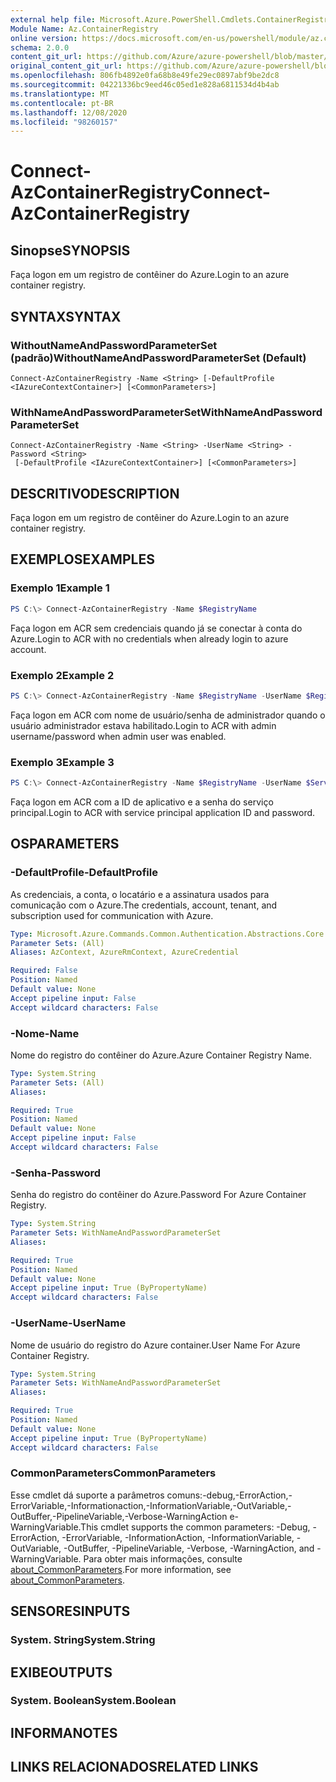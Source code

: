 ```yaml
---
external help file: Microsoft.Azure.PowerShell.Cmdlets.ContainerRegistry.dll-Help.xml
Module Name: Az.ContainerRegistry
online version: https://docs.microsoft.com/en-us/powershell/module/az.containerregistry/connect-azcontainerregistry
schema: 2.0.0
content_git_url: https://github.com/Azure/azure-powershell/blob/master/src/ContainerRegistry/ContainerRegistry/help/Connect-AzContainerRegistry.md
original_content_git_url: https://github.com/Azure/azure-powershell/blob/master/src/ContainerRegistry/ContainerRegistry/help/Connect-AzContainerRegistry.md
ms.openlocfilehash: 806fb4892e0fa68b8e49fe29ec0897abf9be2dc8
ms.sourcegitcommit: 04221336bc9eed46c05ed1e828a6811534d4b4ab
ms.translationtype: MT
ms.contentlocale: pt-BR
ms.lasthandoff: 12/08/2020
ms.locfileid: "98260157"
---
```

# <span data-ttu-id="92fd3-101">Connect-AzContainerRegistry</span><span class="sxs-lookup"><span data-stu-id="92fd3-101">Connect-AzContainerRegistry</span></span>

## <span data-ttu-id="92fd3-102">Sinopse</span><span class="sxs-lookup"><span data-stu-id="92fd3-102">SYNOPSIS</span></span>
<span data-ttu-id="92fd3-103">Faça logon em um registro de contêiner do Azure.</span><span class="sxs-lookup"><span data-stu-id="92fd3-103">Login to an azure container registry.</span></span>

## <span data-ttu-id="92fd3-104">SYNTAX</span><span class="sxs-lookup"><span data-stu-id="92fd3-104">SYNTAX</span></span>

### <span data-ttu-id="92fd3-105">WithoutNameAndPasswordParameterSet (padrão)</span><span class="sxs-lookup"><span data-stu-id="92fd3-105">WithoutNameAndPasswordParameterSet (Default)</span></span>
```
Connect-AzContainerRegistry -Name <String> [-DefaultProfile <IAzureContextContainer>] [<CommonParameters>]
```

### <span data-ttu-id="92fd3-106">WithNameAndPasswordParameterSet</span><span class="sxs-lookup"><span data-stu-id="92fd3-106">WithNameAndPasswordParameterSet</span></span>
```
Connect-AzContainerRegistry -Name <String> -UserName <String> -Password <String>
 [-DefaultProfile <IAzureContextContainer>] [<CommonParameters>]
```

## <span data-ttu-id="92fd3-107">DESCRITIVO</span><span class="sxs-lookup"><span data-stu-id="92fd3-107">DESCRIPTION</span></span>
<span data-ttu-id="92fd3-108">Faça logon em um registro de contêiner do Azure.</span><span class="sxs-lookup"><span data-stu-id="92fd3-108">Login to an azure container registry.</span></span>

## <span data-ttu-id="92fd3-109">EXEMPLOS</span><span class="sxs-lookup"><span data-stu-id="92fd3-109">EXAMPLES</span></span>

### <span data-ttu-id="92fd3-110">Exemplo 1</span><span class="sxs-lookup"><span data-stu-id="92fd3-110">Example 1</span></span>
```powershell
PS C:\> Connect-AzContainerRegistry -Name $RegistryName
```

<span data-ttu-id="92fd3-111">Faça logon em ACR sem credenciais quando já se conectar à conta do Azure.</span><span class="sxs-lookup"><span data-stu-id="92fd3-111">Login to ACR with no credentials when already login to azure account.</span></span>

### <span data-ttu-id="92fd3-112">Exemplo 2</span><span class="sxs-lookup"><span data-stu-id="92fd3-112">Example 2</span></span>
```powershell
PS C:\> Connect-AzContainerRegistry -Name $RegistryName -UserName $RegistryName -Password $AdminPassWord
```

<span data-ttu-id="92fd3-113">Faça logon em ACR com nome de usuário/senha de administrador quando o usuário administrador estava habilitado.</span><span class="sxs-lookup"><span data-stu-id="92fd3-113">Login to ACR with admin username/password when admin user was enabled.</span></span>

### <span data-ttu-id="92fd3-114">Exemplo 3</span><span class="sxs-lookup"><span data-stu-id="92fd3-114">Example 3</span></span>
```powershell
PS C:\> Connect-AzContainerRegistry -Name $RegistryName -UserName $ServicePrincipal -Password $ServicePrincipalPassword
```

<span data-ttu-id="92fd3-115">Faça logon em ACR com a ID de aplicativo e a senha do serviço principal.</span><span class="sxs-lookup"><span data-stu-id="92fd3-115">Login to ACR with service principal application ID and password.</span></span>

## <span data-ttu-id="92fd3-116">OS</span><span class="sxs-lookup"><span data-stu-id="92fd3-116">PARAMETERS</span></span>

### <span data-ttu-id="92fd3-117">-DefaultProfile</span><span class="sxs-lookup"><span data-stu-id="92fd3-117">-DefaultProfile</span></span>
<span data-ttu-id="92fd3-118">As credenciais, a conta, o locatário e a assinatura usados para comunicação com o Azure.</span><span class="sxs-lookup"><span data-stu-id="92fd3-118">The credentials, account, tenant, and subscription used for communication with Azure.</span></span>

```yaml
Type: Microsoft.Azure.Commands.Common.Authentication.Abstractions.Core.IAzureContextContainer
Parameter Sets: (All)
Aliases: AzContext, AzureRmContext, AzureCredential

Required: False
Position: Named
Default value: None
Accept pipeline input: False
Accept wildcard characters: False
```

### <span data-ttu-id="92fd3-119">-Nome</span><span class="sxs-lookup"><span data-stu-id="92fd3-119">-Name</span></span>
<span data-ttu-id="92fd3-120">Nome do registro do contêiner do Azure.</span><span class="sxs-lookup"><span data-stu-id="92fd3-120">Azure Container Registry Name.</span></span>

```yaml
Type: System.String
Parameter Sets: (All)
Aliases:

Required: True
Position: Named
Default value: None
Accept pipeline input: False
Accept wildcard characters: False
```

### <span data-ttu-id="92fd3-121">-Senha</span><span class="sxs-lookup"><span data-stu-id="92fd3-121">-Password</span></span>
<span data-ttu-id="92fd3-122">Senha do registro do contêiner do Azure.</span><span class="sxs-lookup"><span data-stu-id="92fd3-122">Password For Azure Container Registry.</span></span>

```yaml
Type: System.String
Parameter Sets: WithNameAndPasswordParameterSet
Aliases:

Required: True
Position: Named
Default value: None
Accept pipeline input: True (ByPropertyName)
Accept wildcard characters: False
```

### <span data-ttu-id="92fd3-123">-UserName</span><span class="sxs-lookup"><span data-stu-id="92fd3-123">-UserName</span></span>
<span data-ttu-id="92fd3-124">Nome de usuário do registro do Azure container.</span><span class="sxs-lookup"><span data-stu-id="92fd3-124">User Name For Azure Container Registry.</span></span>

```yaml
Type: System.String
Parameter Sets: WithNameAndPasswordParameterSet
Aliases:

Required: True
Position: Named
Default value: None
Accept pipeline input: True (ByPropertyName)
Accept wildcard characters: False
```

### <span data-ttu-id="92fd3-125">CommonParameters</span><span class="sxs-lookup"><span data-stu-id="92fd3-125">CommonParameters</span></span>
<span data-ttu-id="92fd3-126">Esse cmdlet dá suporte a parâmetros comuns:-debug,-ErrorAction,-ErrorVariable,-Informationaction,-InformationVariable,-OutVariable,-OutBuffer,-PipelineVariable,-Verbose-WarningAction e-WarningVariable.</span><span class="sxs-lookup"><span data-stu-id="92fd3-126">This cmdlet supports the common parameters: -Debug, -ErrorAction, -ErrorVariable, -InformationAction, -InformationVariable, -OutVariable, -OutBuffer, -PipelineVariable, -Verbose, -WarningAction, and -WarningVariable.</span></span> <span data-ttu-id="92fd3-127">Para obter mais informações, consulte [about_CommonParameters](http://go.microsoft.com/fwlink/?LinkID=113216).</span><span class="sxs-lookup"><span data-stu-id="92fd3-127">For more information, see [about_CommonParameters](http://go.microsoft.com/fwlink/?LinkID=113216).</span></span>

## <span data-ttu-id="92fd3-128">SENSORES</span><span class="sxs-lookup"><span data-stu-id="92fd3-128">INPUTS</span></span>

### <span data-ttu-id="92fd3-129">System. String</span><span class="sxs-lookup"><span data-stu-id="92fd3-129">System.String</span></span>

## <span data-ttu-id="92fd3-130">EXIBE</span><span class="sxs-lookup"><span data-stu-id="92fd3-130">OUTPUTS</span></span>

### <span data-ttu-id="92fd3-131">System. Boolean</span><span class="sxs-lookup"><span data-stu-id="92fd3-131">System.Boolean</span></span>

## <span data-ttu-id="92fd3-132">INFORMA</span><span class="sxs-lookup"><span data-stu-id="92fd3-132">NOTES</span></span>

## <span data-ttu-id="92fd3-133">LINKS RELACIONADOS</span><span class="sxs-lookup"><span data-stu-id="92fd3-133">RELATED LINKS</span></span>
